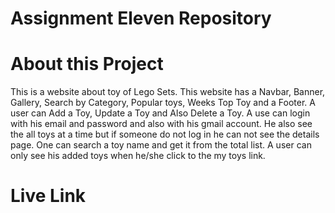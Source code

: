 # Assignment Eleven Repository

# About this Project
This is a website about toy of Lego Sets.
This website has a Navbar, Banner, Gallery, Search by Category, Popular toys, Weeks Top Toy and a Footer.
A user can Add a Toy, Update a Toy and Also Delete a Toy.
A use can login with his email and password and also with his gmail account.
He also see the all toys at a time but if someone do not log in he can not see the details page.
One can search a toy name and get it from the total list.
A user can only see his added toys when he/she click to the my toys link.

# Live Link